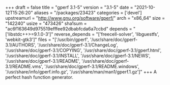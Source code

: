 +++
draft = false
title = "gperf 3.1-5"
version = "3.1-5"
date = "2021-10-12T15:26:20"
aliases = "/packages/23423"
categories = ['devel']
upstreamurl = "http://www.gnu.org/software/gperf/"
arch = "x86_64"
size = "142240"
usize = "473426"
sha1sum = "ac6f163649d975519efffee92dbabfcda6a7ccbd"
depends = "['libstdc++>=9.1.0-3']"
reverse_depends = "['freecell-solver', 'libguestfs', 'webkit-gtk3']"
files = "['/usr/bin/gperf', '/usr/share/doc/gperf-3.1/AUTHORS', '/usr/share/doc/gperf-3.1/ChangeLog', '/usr/share/doc/gperf-3.1/COPYING', '/usr/share/doc/gperf-3.1/gperf.html', '/usr/share/doc/gperf-3.1/INSTALL', '/usr/share/doc/gperf-3.1/NEWS', '/usr/share/doc/gperf-3.1/README', '/usr/share/doc/gperf-3.1/README.vms', '/usr/share/doc/gperf-3.1/README.windows', '/usr/share/info/gperf.info.gz', '/usr/share/man/man1/gperf.1.gz']"
+++
A perfect hash function generator.
